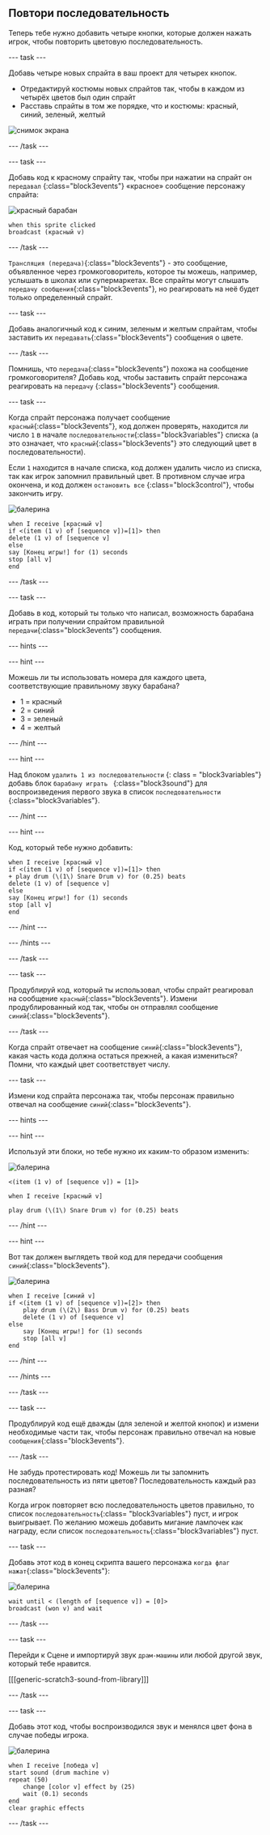 ## Повтори последовательность

Теперь тебе нужно добавить четыре кнопки, которые должен нажать игрок, чтобы повторить цветовую последовательность.

--- task ---

Добавь четыре новых спрайта в ваш проект для четырех кнопок.

+ Отредактируй костюмы новых спрайтов так, чтобы в каждом из четырёх цветов был один спрайт
+ Расставь спрайты в том же порядке, что и костюмы: красный, синий, зеленый, желтый

![снимок экрана](images/colour-drums.png)

--- /task ---

--- task ---

Добавь код к красному спрайту так, чтобы при нажатии на спрайт он `передавал` {:class="block3events"} «красное» сообщение персонажу спрайта:

![красный барабан](images/red_drum.png)

```blocks3
when this sprite clicked
broadcast (красный v)
```

--- /task ---

`Трансляция (передача)`{:class="block3events"} - это сообщение, объявленное через громкоговоритель, которое ты можешь, например, услышать в школах или супермаркетах. Все спрайты могут слышать `передачу сообщения`{:class="block3events"}, но реагировать на неё будет только определенный спрайт.

--- task ---

Добавь аналогичный код к синим, зеленым и желтым спрайтам, чтобы заставить их `передавать`{:class="block3events"} сообщения о цвете.

--- /task ---

Помнишь, что `передача`{:class="block3events"} похожа на сообщение громкоговорителя? Добавь код, чтобы заставить спрайт персонажа реагировать на `передачу` {:class="block3events"} сообщения.

--- task ---

Когда спрайт персонажа получает сообщение `красный`{:class="block3events"}, код должен проверять, находится ли число `1` в начале `последовательности`{:class="block3variables"} списка (а это означает, что `красный`{:class="block3events"} это следующий цвет в последовательности).

Если `1` находится в начале списка, код должен удалить число из списка, так как игрок запомнил правильный цвет. В противном случае игра окончена, и код должен `остановить все` {:class="block3control"}, чтобы закончить игру.

![балерина](images/ballerina.png)

```blocks3
when I receive [красный v]
if <(item (1 v) of [sequence v])=[1]> then
delete (1 v) of [sequence v]
else
say [Конец игры!] for (1) seconds
stop [all v]
end
```

--- /task ---

--- task ---

Добавь в код, который ты только что написал, возможность барабана играть при получении спрайтом правильной `передачи`{:class="block3events"} сообщения.

--- hints ---

--- hint ---

Можешь ли ты использовать номера для каждого цвета, соответствующие правильному звуку барабана?

+ 1 = красный
+ 2 = синий
+ 3 = зеленый
+ 4 = желтый

--- /hint ---

--- hint ---

Над блоком `удалить 1 из последовательности` {: class = "block3variables"} добавь блок `барабану играть ` {:class="block3sound"} для воспроизведения первого звука в список `последовательности` {:class="block3variables"}.

--- /hint ---

--- hint ---

Код, который тебе нужно добавить:

```blocks3
when I receive [красный v]
if <(item (1 v) of [sequence v])=[1]> then
+ play drum (\(1\) Snare Drum v) for (0.25) beats
delete (1 v) of [sequence v]
else
say [Конец игры!] for (1) seconds
stop [all v]
end
```

--- /hint ---

--- /hints ---

--- /task ---

--- task ---

Продублируй код, который ты использовал, чтобы спрайт реагировал на сообщение `красный`{:class="block3events"}. Измени продублированный код так, чтобы он отправлял сообщение `синий`{:class="block3events"}.

--- /task ---

Когда спрайт отвечает на сообщение `синий`{:class="block3events"}, какая часть кода должна остаться прежней, а какая измениться? Помни, что каждый цвет соответствует числу.

--- task ---

Измени код спрайта персонажа так, чтобы персонаж правильно отвечал на сообщение `синий`{:class="block3events"}.

--- hints ---

--- hint ---

Используй эти блоки, но тебе нужно их каким-то образом изменить:

![балерина](images/ballerina.png)

```blocks3
<(item (1 v) of [sequence v]) = [1]>

when I receive [красный v]

play drum (\(1\) Snare Drum v) for (0.25) beats
```

--- /hint ---

--- hint ---

Вот так должен выглядеть твой код для передачи сообщения `синий`{:class="block3events"}.

![балерина](images/ballerina.png)

```blocks3
when I receive [синий v]
if <(item (1 v) of [sequence v])=[2]> then
	play drum (\(2\) Bass Drum v) for (0.25) beats
	delete (1 v) of [sequence v]
else
	say [Конец игры!] for (1) seconds
	stop [all v]
end
```

--- /hint ---

--- /hints ---

--- /task ---

--- task ---

Продублируй код ещё дважды (для зеленой и желтой кнопок) и измени необходимые части так, чтобы персонаж правильно отвечал на новые `сообщения`{:class="block3events"}.

--- /task ---

Не забудь протестировать код! Можешь ли ты запомнить последовательность из пяти цветов? Последовательность каждый раз разная?

Когда игрок повторяет всю последовательность цветов правильно, то список `последовательность`{:class= "block3variables"} пуст, и игрок выигрывает. По желанию можешь добавить мигание лампочек как награду, если список `последовательность`{:class="block3variables"} пуст.

--- task ---

Добавь этот код в конец скрипта вашего персонажа `когда флаг нажат`{:class="block3events"}:

![балерина](images/ballerina.png)

```blocks3
wait until < (length of [sequence v]) = [0]>
broadcast (won v) and wait
```

--- /task ---

--- task ---

Перейди к Сцене и импортируй звук `драм-машины` или любой другой звук, который тебе нравится.

[[[generic-scratch3-sound-from-library]]]

--- /task ---

--- task ---

Добавь этот код, чтобы воспроизводился звук и менялся цвет фона в случае победы игрока.

![балерина](images/stage.png)

```blocks3
when I receive [победа v]
start sound (drum machine v)
repeat (50)
	change [color v] effect by (25)
	wait (0.1) seconds
end
clear graphic effects
```

--- /task ---